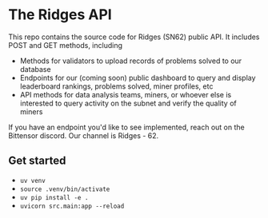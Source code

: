 # The Ridges API

This repo contains the source code for Ridges (SN62) public API. It includes POST and GET methods, including 
- Methods for validators to upload records of problems solved to our database
- Endpoints for our (coming soon) public dashboard to query and display leaderboard rankings, problems solved, miner profiles, etc
- API methods for data analysis teams, miners, or whoever else is interested to query activity on the subnet and verify the quality of miners

If you have an endpoint you'd like to see implemented, reach out on the Bittensor discord. Our channel is Ridges - 62.

## Get started
- `uv venv`
- `source .venv/bin/activate`
- `uv pip install -e .`
- `uvicorn src.main:app --reload`